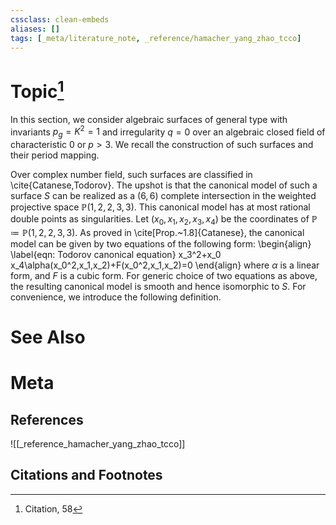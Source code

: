 ```yaml
---
cssclass: clean-embeds
aliases: []
tags: [_meta/literature_note, _reference/hamacher_yang_zhao_tcco]
---
```

# Topic[^1]



In this section, we consider algebraic surfaces of general type with invariants $p_g=K^2=1$ and irregularity $q=0$ over an algebraic closed field of characteristic 0 or $p>3$. We recall the construction of such surfaces and their period mapping.

Over complex number field, such surfaces are classified in \cite{Catanese,Todorov}. The upshot is that the canonical model of such a surface $S$ can be realized as a $(6,6)$ complete intersection in the weighted projective space $\mathbb{P}(1,2,2,3,3)$. This canonical model has at most rational double points as singularities. Let $(x_0,x_1, x_2,x_3,x_4)$ be the coordinates of $\mathbb{P} \coloneqq \mathbb{P}(1,2,2,3,3)$. As proved in \cite[Prop.~1.8]{Catanese}, the canonical model can be given by two equations of the following form: 
\begin{align}
\label{eqn: Todorov canonical equation}
x_3^2+x_0 x_4\alpha(x_0^2,x_1,x_2)+F(x_0^2,x_1,x_2)=0
\end{align}
where $\alpha$ is a linear form, and $F$ is a cubic form. For generic choice of two equations as above, the resulting canonical model is smooth and hence isomorphic to $S$. For convenience, we introduce the following definition.



# See Also

# Meta
## References
![[_reference_hamacher_yang_zhao_tcco]]


## Citations and Footnotes
[^1]: Citation, 58